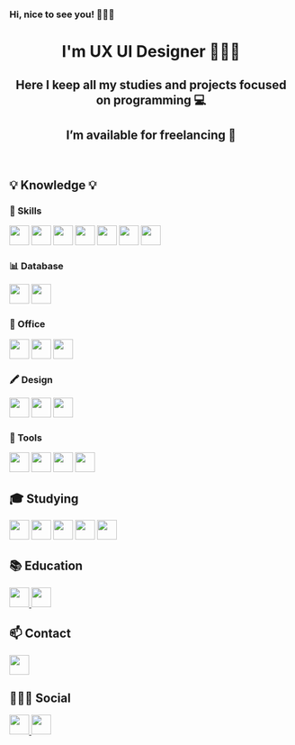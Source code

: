 ### Hi, nice to see you! 🙋🏻‍♀️
<div align="center">
  <h1> I'm UX UI Designer 👩🏻‍💻</h1>
  <h2> Here I keep all my studies and projects focused on programming 💻 </h2>
  <h2> I’m available for freelancing 🤝</h2> 
</div>
<br>

<div>
    <h2>💡 Knowledge 💡</h2>
    <h3>🚀 Skills</h3>
    <img height= "35" src= "https://img.shields.io/badge/HTML5-E34F26?style=for-the-badge&logo=html5&logoColor=white">
    <img height= "35" src= "https://img.shields.io/badge/CSS3-1572B6?style=for-the-badge&logo=css3&logoColor=white">
    <img height= "35" src= "https://img.shields.io/badge/Sass-CC6699?style=for-the-badge&logo=sass&logoColor=white">
    <img height= "35" src= "https://img.shields.io/badge/styled--components-DB7093?style=for-the-badge&logo=styled-components&logoColor=white">
    <img height= "35" src= "https://img.shields.io/badge/Bootstrap-563D7C?style=for-the-badge&logo=bootstrap&logoColor=white">
    <img height= "35" src= "https://img.shields.io/badge/JavaScript-F7DF1E?style=for-the-badge&logo=javascript&logoColor=black">
    <img height= "35" src= "https://img.shields.io/badge/MySQL-00000F?style=for-the-badge&logo=mysql&logoColor=white">
    <br>
    
  <h3>📊 Database</h3>
    <img height= "35" src="https://img.shields.io/badge/MySQL-005C84?style=for-the-badge&logo=mysql&logoColor=white">
    <img height= "35" src="https://img.shields.io/badge/SQLite-07405E?style=for-the-badge&logo=sqlite&logoColor=white">
    <br>
  
  <h3>💼 Office</h3>
    <img height= "35" src= "https://img.shields.io/badge/Microsoft_Word-2B579A?style=for-the-badge&logo=microsoft-word&logoColor=white">
    <img height= "35" src="https://img.shields.io/badge/Microsoft_Excel-217346?style=for-the-badge&logo=microsoft-excel&logoColor=white">
    <img height= "35" src="https://img.shields.io/badge/Microsoft_PowerPoint-B7472A?style=for-the-badge&logo=microsoft-powerpoint&logoColor=white">
    <br>
  
  <h3>🖍 Design </h3>
    <img height= "35" src="https://img.shields.io/badge/Adobe%20Illustrator-FF9A00?style=for-the-badge&logo=adobe%20illustrator&logoColor=white">
    <img height= "35" src="https://img.shields.io/badge/Canva-%2300C4CC.svg?&style=for-the-badge&logo=Canva&logoColor=white">
    <img height= "35" src="https://img.shields.io/badge/Figma-F24E1E?style=for-the-badge&logo=figma&logoColor=white">
    <br>

<h3>🧰 Tools </h3>
    <img height= "35" src="https://img.shields.io/badge/GIT-E44C30?style=for-the-badge&logo=git&logoColor=white">
    <img height= "35" src="https://img.shields.io/badge/windows%20terminal-4D4D4D?style=for-the-badge&logo=windows%20terminal&logoColor=white">
    <img height= "35" src="https://img.shields.io/badge/Visual_Studio_Code-0078D4?style=for-the-badge&logo=visual%20studio%20code&logoColor=white">
    <img height= "35" src="https://img.shields.io/badge/apache%20netbeans-1B6AC6?style=for-the-badge&logo=apache%20netbeans%20IDE&logoColor=white">
    <br>

<h2>🎓 Studying </h2>
    <img height= "35" src="https://img.shields.io/badge/TypeScript-007ACC?style=for-the-badge&logo=typescript&logoColor=white">
    <img height= "35" src="https://img.shields.io/badge/React-20232A?style=for-the-badge&logo=react&logoColor=61DAFB">
    <img height= "35" src="https://img.shields.io/badge/React_Native-20232A?style=for-the-badge&logo=react&logoColor=61DAFB">
    <img height= "35" src="https://img.shields.io/badge/Node.js-43853D?style=for-the-badge&logo=node.js&logoColor=white">
    <img height= "35" src="https://img.shields.io/badge/Java-ED8B00?style=for-the-badge&logo=openjdk&logoColor=white">
    <br>
 
 <h2>📚 Education </h2>
    <a target="_blank" href="https://www.duolingo.com/profile/sonehara__">
      <img height= "35" src="https://img.shields.io/badge/Duolingo-58CC02?style=for-the-badge&logo=Duolingo&logoColor=white">
    </a>
    <img height= "35" src="https://img.shields.io/badge/MDN_Web_Docs-black?style=for-the-badge&logo=mdnwebdocs&logoColor=white">
    <br>

<h2>📫 Contact </h2>
    <a target="_blank" href="https://mail.google.com/mail/?view=cm&fs=1&to=ludmilasonehara.dev@gmail.com">
      <img height= "35" src="https://img.shields.io/badge/Gmail-D14836?style=for-the-badge&logo=gmail&logoColor=white">
    </a>
    <br>
    
<h2>👩🏻‍💻 Social </h2>
    <a target="_blank" href="https://discordapp.com/users/1045824590133342320">
      <img height= "35" src="https://img.shields.io/badge/Discord-7289DA?style=for-the-badge&logo=discord&logoColor=white">
    </a>
    <a target="_blank" href="https://www.linkedin.com/in/ludmila-sonehara-587b39163/">
      <img height= "35" src="https://img.shields.io/badge/LinkedIn-0077B5?style=for-the-badge&logo=linkedin&logoColor=white">
    </a>
    <a target="_blank" href="https://medium.com/@soneharadesign">
      <img height= "35" src="https://img.shields.io/badge/Medium-12100E?style=for-the-badge&logo=medium&logoColor=white>
    </a>
    <br>
</div>
